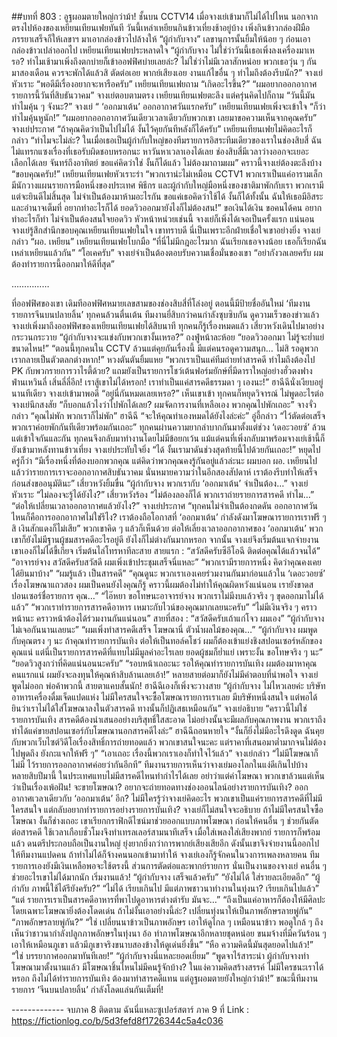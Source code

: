 ##บทที่ 803 : อูฐผอมตายใหญ่กว่าม้า!
ชั้นบน
CCTV14
เมื่อจางเย่เข้ามาก็ไม่ได้ไปไหน นอกจากตรงไปห้องของเหยียนเทียนเฟยทันที วันนี้เหล่าเหยียนกินข้าวเที่ยงช้าอยู่บ้าง เพิ่งกินข้าวกล่องฝีมือภรรยาเสร็จก็ให้เลขาฯ มาเอากล่องข้าวไปล้างให้
“ผู้กำกับจาง” เลขานุการนั้นยิ้มให้น้อย ๆ ก่อนเอากล่องข้าวเปล่าออกไป
เหยียนเทียนเฟยประหลาดใจ “ผู้กำกับจาง ไม่ใช่ว่าวันนี้เธอเพิ่งลงเครื่องมาเหรอ? ทำไมเช้ามาเพิ่งถึงตกบ่ายก็เข้าออฟฟิศบ่ายเลยล่ะ? ไม่ใช่ว่าไม่มีเวลาสักหน่อย พวกเธอวุ่น ๆ กันมาสองเดือน ควรจะพักได้แล้วสิ ตัดต่อเอย พากย์เสียงเอย งานแก้ไขอื่น ๆ ทำไมถึงต้องรีบนัก?”
จางเย่หัวเราะ “พอดีมีเรื่องอยากจะหารือครับ”
เหยียนเทียนเฟยถาม “เกิดอะไรขึ้น?”
“ผมอยากออกอากาศรายการนี้วันที่สิบธันวาคม” จางเย่ตอบตามตรง
เหยียนเทียนเฟยตะลึง แต่ครุ่นคิดไปก็ถาม “วันนี้มัน ทำไมคุ้น ๆ จังนะ?”
จางเย่ “ ‘ออกมาเต้น’ ออกอากาศวันแรกครับ”
เหยียนเทียนเฟยเพิ่งจะเข้าใจ “ก็ว่าทำไมคุ้นหูนัก!”
“ผมอยากออกอากาศวันเดียวเวลาเดียวกับพวกเขา เลยมาขอความเห็นจากคุณครับ” จางเย่ประกาศ “ถ้าคุณคิดว่าเป็นไปไม่ได้ งั้นไว้คุยกันทีหลังก็ได้ครับ”
เหยียนเทียนเฟยไม่คิดอะไรก็กล่าว “ทำไมจะไม่ล่ะ? ในเมื่อเธอเป็นผู้กำกับใหญ่ของทีมรายการอิสระทีมเดียวของเราในช่องสิบสี่ ฉันไม่แทรกแซงเรื่องที่เธอรับผิดชอบหรอกนะ หาวันหาเวลาเองได้เลย ช่องสิบสี่มีเวลาว่างออกจะเยอะ เลือกได้เลย จันทร์ถึงอาทิตย์ ขอแค่คิดว่าใช่ งั้นก็ได้แล้ว ไม่ต้องมาถามผม”
คราวนี้จางเย่ต้องตะลึงบ้าง “ขอบคุณครับ!”
เหยียนเทียนเฟยหัวเราะร่า “พวกเราน่ะไม่เหมือน CCTV1 พวกเราเป็นแค่อารามเล็ก มีนักวางแผนรายการมือหนึ่งของประเทศ พิธีกร และผู้กำกับใหญ่มือหนึ่งของชาติมาพักกับเรา พวกเรามีแต่จะยินดีไม่สิ้นสุด ไม่จำเป็นต้องมาห้ามอะไรกัน ขอแค่เธอคิดว่าใช้ได้ งั้นก็ได้ทั้งนั้น ฉันให้เธอมีอิสระและอำนาจเต็มที่ อยากทำอะไรก็ได้ ยอดวิวออกมายังไงก็ไม่ต้องสน!”
ขอเงินได้เงิน ขอคนได้คน อยากทำอะไรก็ทำ ไม่จำเป็นต้องสนใจยอดวิว หัวหน้าหน่วยเช่นนี้ จางเย่ก็เพิ่งได้เจอเป็นครั้งแรก แน่นอน จางเย่รู้สึกสำนึกขอบคุณเหยียนเทียนเฟยในใจ เขาทราบดี นี่เป็นเพราะอีกฝ่ายเชื่อใจเขาอย่างยิ่ง
จางเย่กล่าว “ผอ. เหยียน”
เหยียนเทียนเฟยโบกมือ “ที่นี่ไม่มีกฎอะไรมาก ฉันเรียกเธอจางน้อย เธอก็เรียกฉันเหล่าเหยียนแล้วกัน”
“โอเคครับ” จางเย่จำเป็นต้องตอบรับความเชื่อมั่นของเขา “อย่ากังวลเลยครับ ผมต้องทำรายการนี้ออกมาให้ดีที่สุด”




……………




ที่ออฟฟิศของเขา
เดิมทีออฟฟิศหมายเลขสามของช่องสิบสี่ที่โล่งอยู่ ตอนนี้มีป้ายชื่ออันใหม่ ‘ทีมงานรายการจีนบนปลายลิ้น’ ทุกคนล้วนตื่นเต้น ทีมงานยี่สิบกว่าคนกำลังซุบซิบกัน ดูความเร็วของข่าวแล้ว จางเย่เพิ่งมาถึงออฟฟิศของเหยียนเทียนเฟยได้สิบนาที ทุกคนก็รู้เรื่องหมดแล้ว
เสี่ยวหวังเดินไปมาอย่างกระวนกระวาย “ผู้กำกับจางจะแข่งกับพวกเขางั้นเหรอ?”
ถงฟู่หน้าละห้อย “ยอดวิวออกมา ไม่รู้จะย่ำแย่ขนาดไหน!”
“ตอนนี้ทุกคนใน CCTV ล้วนแต่คุยกันเรื่องนี้ มีแต่คนรอดูความสนุก… ไม่สิ รอดูพวกเรากลายเป็นตัวตลกต่างหาก!” หวงตันตันยิ้มแหย “พวกเราเป็นแค่ทีมถ่ายทำสารคดี ทำไมถึงต้องไป PK กับพวกรายการวาไรตี้ด้วย? แถมยังเป็นรายการโชว์เต้นฟอร์มยักษ์ที่มีดาราใหญ่อย่างฮั่วตงฟาง ฟ่านเหวินลี่ เสิ่นลี่ลี่อีก! เราสู้เขาไม่ได้หรอก! เราทำเป็นแค่สารคดีธรรมดา ๆ เองนะ!”
ฮาฉีฉีนั่งเงียบอยู่นานทีเดียว
จางเย่เข้ามาพอดี “อยู่นี่กันหมดเลยเหรอ?”
เห็นเขาเข้า ทุกคนก็หยุดวิจารณ์ ไม่พูดอะไรต่อ
จางเย่นึกสงสัย “ก็บอกแล้วไงว่าไปพักได้เลย? ผมจัดการงานที่เหลือเอง พวกคุณไปพักเถอะ”
จางจั่วกล่าว “คุณไม่พัก พวกเราก็ไม่พัก”
ฮาฉีฉี “จะให้คุณทำเองหมดได้ยังไงล่ะค่ะ”
อู่อี้กล่าว “ไว้ตัดต่อเสร็จ พวกเราค่อยพักกันทีเดียวพร้อมกันเถอะ”
ทุกคนผ่านความยากลำบากกันมาตั้งแต่ช่วง ‘เดอะวอยซ์’ ล้วนแต่เข้าใจกันและกัน ทุกคนจึงกลับมาทำงานโดยไม่มีข้อยกเว้น แม้แต่คนที่เพิ่งกลับมาพร้อมจางเย่เช้านี้ก็ยังเข้ามาหลังทานข้าวเที่ยง
จางเย่ประทับใจยิ่ง “ได้ งั้นเรามาดันช่วงสุดท้ายนี้ไปด้วยกันเถอะ!” หยุดไปครู่ก็ว่า “มีเรื่องหนึ่งที่ต้องบอกพวกคุณ แต่คิดว่าพวกคุณคงรู้กันอยู่แล้วล่ะนะ ผมบอก ผอ. เหยียนไปแล้วว่ารายการเราจะออกอากาศสิบธันวาคม นั่นหมายความว่าในอีกสองสัปดาห์ เราต้องรีบทำให้เสร็จก่อนส่งขออนุมัตินะ”
เสี่ยวหวังยิ้มขื่น “ผู้กำกับจาง พวกเรากับ ‘ออกมาเต้น’ จำเป็นต้อง…”
จางเย่หัวเราะ “ไม่ลองจะรู้ได้ยังไง?”
เสี่ยวหวังร้อง “ไม่ต้องลองก็ได้ พวกเราถ่ายรายการสารคดี ทำไม…”
“ต่อให้เปลี่ยนเวลาออกอากาศแล้วยังไง?” จางเย่ประกาศ “ทุกคนไม่จำเป็นต้องกดดัน ออกอากาศวันไหนก็คือการออกอากาศไม่ใช่รึไง? เราต้องถือโอกาสที่ ‘ออกมาเต้น’ กำลังดังมาโฆษณารายการเราฟรี ๆ สิ เงินสักแดงก็ไม่เสีย”
พวกเขาคิด ๆ แล้วก็เห็นด้วย
ต่อให้เลี่ยงเวลาออกอากาศของ ‘ออกมาเต้น’ พวกเขาก็ยังไม่มีฐานผู้ชมสารคดีอะไรอยู่ดี ยังไงก็ไม่ต่างกันมากหรอก
จากนั้น จางเย่จึงเริ่มต้นแจกจ่ายงาน
เขาเองก็ไม่ได้ขี้เกียจ เริ่มต้นไล่โทรหาทีละสาย
สายแรก :
“สวัสดีครับซีอีโอฉี ติดต่อคุณได้แล้วจนได้”
“อาจารย์จาง สวัสดีครับสวัสดี ผมเพิ่งเข้าประชุมเสร็จนี่แหละ”
“พวกเรามีรายการหนึ่ง คิดว่าคุณคงเคยได้ยินมาบ้าง”
“ผมรู้แล้ว เป็นสารคดี”
“คุณดูนะ พวกเราเองเคยร่วมงานกันมาก่อนแล้วใน ‘เดอะวอยซ์’ เรื่องโฆษณาแถวสอง ผมเป็นคนยังไงคุณก็รู้ คราวนี้ผมต้องไม่ทำให้คุณผิดหวังแน่นอน เรายังขาดสปอนเซอร์ชื่อรายการ คุณ…”
“ไอ๊หยา ขอโทษนะอาจารย์จาง พวกเราไม่มีงบแล้วจริง ๆ ขุดออกมาไม่ได้แล้ว”
“พวกเราทำรายการสารคดีอาหาร เหมาะกับไวน์ของคุณมากเลยนะครับ”
“ไม่มีเงินจริง ๆ คราวหน้านะ คราวหน้าต้องได้ร่วมงานกันแน่นอน”
สายที่สอง :
“สวัสดีครับเถ้าแก่โจว ผมเอง”
“ผู้กำกับจาง ไม่เจอกันนานเลยนะ”
“ผมเพิ่งทำสารคดีเสร็จ โฆษณานี่ ตัวน้ำผลไม้ของคุณ…”
“ผู้กำกับจาง ผมพูดกับคุณตรง ๆ นะ ถ้าคุณทำรายการบันเทิง ต่อให้เป็นทอล์คโชว์ ผมก็ต้องเข้าแย่งชิงสปอนเซอร์หลักของคุณแน่ แต่นี่เป็นรายการสารคดีที่แทบไม่มีมูลค่าอะไรเลย ยอดผู้ชมก็ย่ำแย่ เพราะงั้น ขอโทษจริง ๆ นะ”
“ยอดวิวสูงกว่าที่คิดแน่นอนนะครับ”
“รอบหน้าเถอะนะ รอให้คุณทำรายการบันเทิง ผมต้องมาหาคุณคนแรกแน่ ผมยังจะลงทุนให้คุณห้าสิบล้านเลยเอ้า!”
หลายสายต่อมาก็ยังไม่มีคำตอบที่น่าพอใจ
จางเย่พูดไม่ออก พ่อค้าพวกนี้ สายตาแคบสั้นนัก!
ฮาฉีฉีเองก็เพิ่งจะวางสาย “ผู้กำกับจาง ไม่ไหวเลยค่ะ บริษัทอาหารเครื่องดื่มเจ็ดแปดแห่ง ไม่มีใครสนใจจะซื้อโฆษณารายการเราเลย มีบริษัทหนึ่งสนใจ แต่พอได้ยินว่าเราไม่ได้ใส่โฆษณาลงในตัวสารคดี ทางนั้นก็ปฏิเสธเหมือนกัน”
จางเย่อธิบาย “คราวนี้ไม่ใช่รายการบันเทิง สารคดีต้องนำเสนออย่างบริสุทธิ์ใสสะอาด ไม่อย่างนั้นจะมีผลกับคุณภาพงาน พวกเราถึงทำได้แค่ขายสปอนเซอร์กับโฆษณานอกสารคดีไงล่ะ”
ฮาฉีฉีถอนหายใจ “งั้นก็ยิ่งไม่มีอะไรดึงดูด ฉันคุยกับพวกเว็บไซต์วิดีโอเรื่องสิทธิ์การถ่ายทอดแล้ว พวกเขาสนใจนะคะ แต่ราคาที่เสนอมาต่ำมากจนไม่ต้องไปพูดถึง ยังกะแจกให้ฟรี ๆ”
“เอาเถอะ เรื่องนี้พวกเราเองก็ทำใจไว้แล้ว” จางเย่กล่าว “ไม่มีโฆษณาก็ไม่มี ไว้รายการออกอากาศค่อยว่ากันอีกที”
ทีมงานรายการเห็นว่าจางเย่มองโลกในแง่ดีเกินไปบ้าง
หลายสิบปีมานี้ ในประเทศแทบไม่มีสารคดีไหนทำกำไรได้เลย อย่าว่าแต่ค่าโฆษณา พวกเขาล้วนแต่เห็นว่าเป็นเรื่องเพ้อฝัน!
จะขายโฆษณา?
อยากจะถ่ายทอดทางช่องออนไลน์อย่างรายการบันเทิง?
ออกอากาศเวลาเดียวกับ ‘ออกมาเต้น’ อีก?
ไม่มีใครรู้ว่าจางเย่คิดอะไร พวกเขาเป็นแค่รายการสารคดีที่ไม่มีใครสนใจ แต่กลับอยากทำรายการอย่างรายการบันเทิง?
จางเย่ก็ไม่สนใจจะอธิบาย ถ้าไม่มีใครสนใจซื้อโฆษณา งั้นก็ช่างเถอะ เขาเรียกกราฟิกดีไซน์มาช่วยออกแบบภาพโฆษณา ก่อนให้คนอื่น ๆ ช่วยกันตัดต่อสารคดี ใช้เวลาเกือบชั่วโมงจึงทำเทรลเลอร์สามนาทีเสร็จ เมื่อใส่เพลงใส่เสียงพากย์ รายการก็พร้อมแล้ว
ดนตรีประกอบถือเป็นงานใหญ่ ยุ่งยากยิ่งกว่าการพากย์เสียงเสียอีก ดังนั้นเขาจึงจ่ายงานนี้ออกไปให้ทีมงานแปดคน ถ้าทำไม่ได้ก็จ้างคนนอกเข้ามาทำให้ จางเย่เองก็รู้จักคนในวงการเพลงหลายคน ทีมรายการเองยังมีเงินเหลือพอจะใช้ตรงนี้ ส่วนการตัดต่อและพากย์รายการ นั่นเป็นงานของจางเย่ คนอื่น ๆ ช่วยอะไรเขาไม่ได้มากนัก
เริ่มงานแล้ว!
“ผู้กำกับจาง เสร็จแล้วครับ”
“ยังไม่ได้ ใส่รายละเอียดอีก”
“ผู้กำกับ ภาพนี้ใช้ได้รึยังครับ?”
“ไม่ได้ เรียบเกินไป มีแต่ภาพชาวนาทำงานในทุ่งนา? เรียบเกินไปแล้ว”
“แต่ รายการเราเป็นสารคดีอาหารที่พาไปดูอาหารต่างตำรับ มันจะ…”
“ถึงเป็นแค่อาหารก็ต้องให้มีศิลปะ โดยเฉพาะโฆษณายิ่งต้องโดดเด่น ถ้าไม่งั้นเอาอย่างนี้ล่ะ? เปลี่ยนทุ่งนาให้เป็นภาพอักษรลายพู่กัน”
“ภาพอักษรลายพู่กัน?”
“ใช่ เปลี่ยนนาข้าวเป็นภาพอักษร เอาให้ดูไกล ๆ เหมือนนาข้าว พอดูใกล้ ๆ ถึงเห็นว่าชาวนากำลังปลูกภาพอักษรในทุ่งนา อ้อ ทำภาพโฆษณาอีกหลายชุดหน่อย ขนมจ้างที่มีควันร้อน ๆ เอาให้เหมือนภูเขา แล้วมีภูเขาจริงขนาบสองข้างให้ดูเด่นยิ่งขึ้น”
“หือ ความคิดนี้มันสุดยอดไปแล้ว!”
“ใช่ บรรยากาศออกมาทันทีเลย!”
“ผู้กำกับจางนี่แหละยอดเยี่ยม”
“พูดจาไร้สาระน่า ผู้กำกับจางทำโฆษณามาตั้งนานแล้ว มีโฆษณาชิ้นไหนไม่มีคนรู้จักบ้าง? ในแง่ความคิดสร้างสรรค์ ไม่มีใครชนะเราได้หรอก ถึงไม่ได้ทำรายการบันเทิง ต้องมาทำสารคดีแทน แต่อูฐผอมตายยังใหญ่กว่าม้า!”
ขณะนี้ทีมงานรายการ ‘จีนบนปลายลิ้น’ กำลังโลดแล่นกันเต็มที่!






*-*-*-*-*-*-*-*-*-*-*-*-*-*
จบภาค 8 ติดตาม ฉันนี่แหละซูเปอร์สตาร์ ภาค 9
ที่ Link : https://fictionlog.co/b/5d3fefd8f1726344c5a4c036